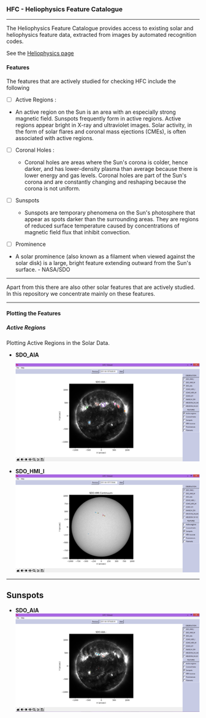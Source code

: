 ### HFC - Heliophysics Feature Catalogue

-------------------------------------



The Heliophysics Feature Catalogue provides access to existing solar and heliophysics feature data, extracted from images by automated recognition codes.

See the [Heliophysics page](http://voparis-helio.obspm.fr/hfc-gui/index.php)

#### Features

The features that are actively studied for checking HFC include the following

- [ ] Active Regions :
 - An active region on the Sun is an area with an especially strong magnetic field. Sunspots frequently form in active regions. Active regions appear bright in X-ray and ultraviolet images. Solar activity, in the form of solar flares and coronal mass ejections (CMEs), is often associated with active regions.



- [ ] Coronal Holes :
  - Coronal holes are areas where the Sun's corona is colder, hence darker, and has lower-density plasma than average because there is lower energy and gas levels. Coronal holes are part of the Sun's corona and are constantly changing and reshaping because the corona is not uniform.


- [ ] Sunspots
   - Sunspots are temporary phenomena on the Sun's photosphere that appear as spots darker than the surrounding areas. They are regions of reduced surface temperature caused by concentrations of magnetic field flux that inhibit convection.


- [ ] Prominence
 - A solar prominence (also known as a filament when viewed against the solar disk) is a large, bright feature extending outward from the Sun's surface.  - NASA/SDO



----------------------------------------

Apart from this there are also other solar features that are actively studied. In this repository we concentrate mainly on these features.


--------------------------------------------

#### Plotting the Features

##### Active Regions

Plotting Active Regions in the Solar Data.

* **SDO_AIA**

  ![](HFC/SDO_AIA_Active.png)



* **SDO_HMI_I**
  ![](HFC/SDO_HMI_I_Active.png)

--------------------------------------

## Sunspots

* **SDO_AIA**
  ![](HFC/SDO_AIA_Sunspots.png)
